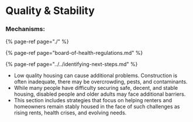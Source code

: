 # Quality & Stability

### Mechanisms: 

{% page-ref page="./" %}

{% page-ref page="board-of-health-regulations.md" %}

{% page-ref page="../../identifying-next-steps.md" %}

* Low quality housing can cause additional problems. Construction is often inadequate, there may be overcrowding, pests, and contaminants.  
* While many people have difficulty securing safe, decent, and stable housing, disabled people and older adults may face additional barriers. 
* This section includes strategies that focus on helping renters and homeowners remain stably housed in the face of such challenges as rising rents, health crises, and evolving needs. 

